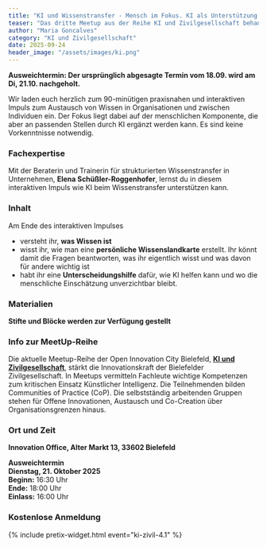 ```yaml
---
title: "KI und Wissenstransfer - Mensch im Fokus. KI als Unterstützung."
teaser: "Das dritte Meetup aus der Reihe KI und Zivilgesellschaft behandelt das Thema Wissenstransfer."
author: "Maria Goncalves"
category: "KI und Zivilgesellschaft"
date: 2025-09-24
header_image: "/assets/images/ki.png"
---
```


**Ausweichtermin: Der ursprünglich abgesagte Termin vom 18.09. wird am Di, 21.10. nachgeholt.** 

Wir laden euch herzlich zum 90-minütigen praxisnahen und interaktiven Impuls zum Austausch von Wissen in Organisationen und zwischen Individuen ein.
Der Fokus liegt dabei auf der menschlichen Komponente, die aber an passenden Stellen durch KI ergänzt werden kann. Es sind keine Vorkenntnisse notwendig. 

### Fachexpertise
Mit der Beraterin und Trainerin für strukturierten Wissenstransfer in Unternehmen, **Elena Schüßler-Roggenhofer**, lernst du in diesem interaktiven Impuls wie KI beim Wissenstransfer unterstützen kann.

### Inhalt 
Am Ende des interaktiven Impulses
- versteht ihr, **was Wissen ist**
- wisst ihr, wie man eine **persönliche Wissenslandkarte** erstellt. Ihr könnt damit die Fragen beantworten, was ihr eigentlich wisst und was davon für andere wichtig ist
- habt ihr eine **Unterscheidungshilfe** dafür, wie KI helfen kann und wo die menschliche Einschätzung unverzichtbar bleibt.

### Materialien
**Stifte und Blöcke werden zur Verfügung gestellt**

### Info zur MeetUp-Reihe
Die aktuelle Meetup-Reihe der Open Innovation City Bielefeld, [**KI und Zivilgesellschaft**](https://oic-bielefeld.de/ki/), stärkt die Innovationskraft der Bielefelder Zivilgesellschaft. In Meetups vermitteln Fachleute wichtige Kompetenzen zum kritischen Einsatz Künstlicher Intelligenz. Die Teilnehmenden bilden Communities of Practice (CoP). Die selbstständig arbeitenden Gruppen stehen für Offene Innovationen, Austausch und Co-Creation über Organisationsgrenzen hinaus.

### Ort und Zeit
**Innovation Office, Alter Markt 13, 33602 Bielefeld**

**Ausweichtermin**<br>
**Dienstag, 21. Oktober 2025**<br>
**Beginn:** 16:30 Uhr<br>
**Ende:** 18:00 Uhr<br>
**Einlass:** 16:00 Uhr

### Kostenlose Anmeldung
{% include pretix-widget.html event="ki-zivil-4.1" %}
